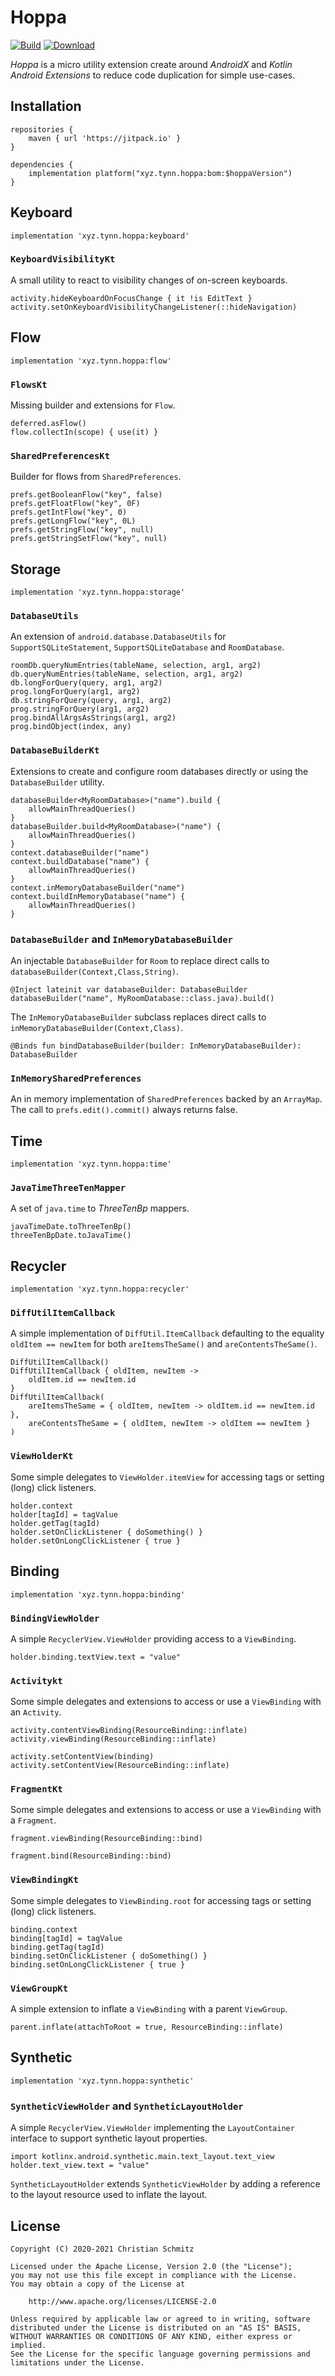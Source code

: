 # Hoppa
[![Build][build-shield]][build]
[![Download][download-shield]][download]

_Hoppa_ is a micro utility extension create around _AndroidX_ and
_Kotlin Android Extensions_ to reduce code duplication for simple use-cases.


## Installation

    repositories {
        maven { url 'https://jitpack.io' }
    }

    dependencies {
        implementation platform("xyz.tynn.hoppa:bom:$hoppaVersion")
    }


## Keyboard

    implementation 'xyz.tynn.hoppa:keyboard'

### `KeyboardVisibilityKt`

A small utility to react to visibility changes of on-screen keyboards.

    activity.hideKeyboardOnFocusChange { it !is EditText }
    activity.setOnKeyboardVisibilityChangeListener(::hideNavigation)


## Flow

    implementation 'xyz.tynn.hoppa:flow'

### `FlowsKt`

Missing builder and extensions for `Flow`.

    deferred.asFlow()
    flow.collectIn(scope) { use(it) }

### `SharedPreferencesKt`

Builder for flows from `SharedPreferences`.

    prefs.getBooleanFlow("key", false)
    prefs.getFloatFlow("key", 0F)
    prefs.getIntFlow("key", 0)
    prefs.getLongFlow("key", 0L)
    prefs.getStringFlow("key", null)
    prefs.getStringSetFlow("key", null)


## Storage

    implementation 'xyz.tynn.hoppa:storage'

### `DatabaseUtils`

An extension of `android.database.DatabaseUtils` for `SupportSQLiteStatement`,
`SupportSQLiteDatabase` and `RoomDatabase`.

    roomDb.queryNumEntries(tableName, selection, arg1, arg2)
    db.queryNumEntries(tableName, selection, arg1, arg2)
    db.longForQuery(query, arg1, arg2)
    prog.longForQuery(arg1, arg2)
    db.stringForQuery(query, arg1, arg2)
    prog.stringForQuery(arg1, arg2)
    prog.bindAllArgsAsStrings(arg1, arg2)
    prog.bindObject(index, any)

### `DatabaseBuilderKt`

Extensions to create and configure room databases directly
or using the `DatabaseBuilder` utility.

    databaseBuilder<MyRoomDatabase>("name").build {
        allowMainThreadQueries()
    }
    databaseBuilder.build<MyRoomDatabase>("name") {
        allowMainThreadQueries()
    }
    context.databaseBuilder("name")
    context.buildDatabase("name") {
        allowMainThreadQueries()
    }
    context.inMemoryDatabaseBuilder("name")
    context.buildInMemoryDatabase("name") {
        allowMainThreadQueries()
    }

### `DatabaseBuilder` and `InMemoryDatabaseBuilder`

An injectable `DatabaseBuilder` for `Room` to replace direct calls to
`databaseBuilder(Context,Class,String)`.

    @Inject lateinit var databaseBuilder: DatabaseBuilder
    databaseBuilder("name", MyRoomDatabase::class.java).build()

The `InMemoryDatabaseBuilder` subclass replaces direct calls to
`inMemoryDatabaseBuilder(Context,Class)`.

    @Binds fun bindDatabaseBuilder(builder: InMemoryDatabaseBuilder): DatabaseBuilder

### `InMemorySharedPreferences`

An in memory implementation of `SharedPreferences` backed by an `ArrayMap`. The call
to `prefs.edit().commit()` always returns false.


## Time

    implementation 'xyz.tynn.hoppa:time'

### `JavaTimeThreeTenMapper`

A set of `java.time` to _ThreeTenBp_ mappers.

    javaTimeDate.toThreeTenBp()
    threeTenBpDate.toJavaTime()


## Recycler

    implementation 'xyz.tynn.hoppa:recycler'

### `DiffUtilItemCallback`

A simple implementation of `DiffUtil.ItemCallback` defaulting to the equality
`oldItem == newItem` for both `areItemsTheSame()` and `areContentsTheSame()`.

    DiffUtilItemCallback()
    DiffUtilItemCallback { oldItem, newItem ->
        oldItem.id == newItem.id
    }
    DiffUtilItemCallback(
        areItemsTheSame = { oldItem, newItem -> oldItem.id == newItem.id },
        areContentsTheSame = { oldItem, newItem -> oldItem == newItem }
    )

### `ViewHolderKt`

Some simple delegates to `ViewHolder.itemView` for accessing tags or setting
(long) click listeners.

    holder.context
    holder[tagId] = tagValue
    holder.getTag(tagId)
    holder.setOnClickListener { doSomething() }
    holder.setOnLongClickListener { true }


## Binding

    implementation 'xyz.tynn.hoppa:binding'

### `BindingViewHolder`

A simple `RecyclerView.ViewHolder` providing access to a `ViewBinding`.

    holder.binding.textView.text = "value"

### `Activitykt`

Some simple delegates and extensions to access or use a `ViewBinding`
with an `Activity`.

    activity.contentViewBinding(ResourceBinding::inflate)
    activity.viewBinding(ResourceBinding::inflate)

    activity.setContentView(binding)
    activity.setContentView(ResourceBinding::inflate)

### `FragmentKt`

Some simple delegates and extensions to access or use a `ViewBinding`
with a `Fragment`.

    fragment.viewBinding(ResourceBinding::bind)

    fragment.bind(ResourceBinding::bind)

### `ViewBindingKt`

Some simple delegates to `ViewBinding.root` for accessing tags or setting
(long) click listeners.

    binding.context
    binding[tagId] = tagValue
    binding.getTag(tagId)
    binding.setOnClickListener { doSomething() }
    binding.setOnLongClickListener { true }

### `ViewGroupKt`

A simple extension to inflate a `ViewBinding` with a parent `ViewGroup`.

    parent.inflate(attachToRoot = true, ResourceBinding::inflate)


## Synthetic

    implementation 'xyz.tynn.hoppa:synthetic'

### `SyntheticViewHolder` and `SyntheticLayoutHolder`

A simple `RecyclerView.ViewHolder` implementing the `LayoutContainer` interface to support synthetic
layout properties.

    import kotlinx.android.synthetic.main.text_layout.text_view
    holder.text_view.text = "value"

`SyntheticLayoutHolder` extends `SyntheticViewHolder` by adding a reference to the layout resource
used to inflate the layout.


## License

    Copyright (C) 2020-2021 Christian Schmitz

    Licensed under the Apache License, Version 2.0 (the "License");
    you may not use this file except in compliance with the License.
    You may obtain a copy of the License at

        http://www.apache.org/licenses/LICENSE-2.0

    Unless required by applicable law or agreed to in writing, software
    distributed under the License is distributed on an "AS IS" BASIS,
    WITHOUT WARRANTIES OR CONDITIONS OF ANY KIND, either express or implied.
    See the License for the specific language governing permissions and
    limitations under the License.


  [build]: https://github.com/tynn-xyz/Hoppa/actions
  [build-shield]: https://img.shields.io/github/workflow/status/tynn-xyz/Hoppa/Build
  [download]: https://jitpack.io/#xyz.tynn/hoppa
  [download-shield]: https://jitpack.io/v/xyz.tynn/hoppa.svg
